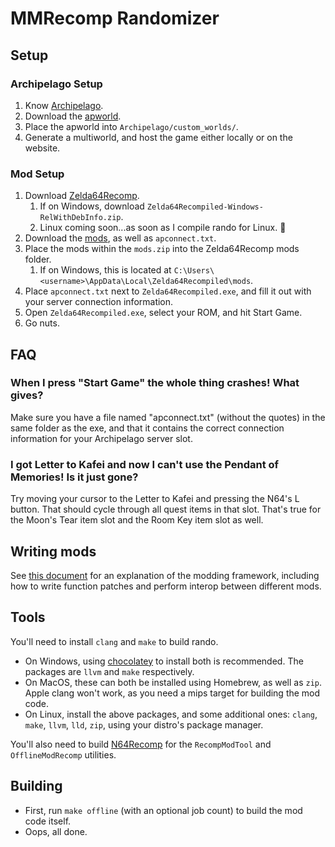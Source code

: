 # MMRecomp Randomizer

## Setup

### Archipelago Setup
1. Know [Archipelago](https://archipelago.gg/tutorial/Archipelago/setup/en).
2. Download the [apworld](https://github.com/LittlestCube/Archipelago/releases/latest).
3. Place the apworld into `Archipelago/custom_worlds/`.
4. Generate a multiworld, and host the game either locally or on the website.

### Mod Setup
1. Download [Zelda64Recomp](https://github.com/Zelda64Recomp/Zelda64Recomp/pull/497).
    1. If on Windows, download `Zelda64Recompiled-Windows-RelWithDebInfo.zip`.
    2. Linux coming soon...as soon as I compile rando for Linux. 🥴
2. Download the [mods](https://github.com/LittlestCube/MMRecompRando/releases/latest), as well as `apconnect.txt`.
3. Place the mods within the `mods.zip` into the Zelda64Recomp mods folder.
    1. If on Windows, this is located at `C:\Users\<username>\AppData\Local\Zelda64Recompiled\mods`.
4. Place `apconnect.txt` next to `Zelda64Recompiled.exe`, and fill it out with your server connection information.
5. Open `Zelda64Recompiled.exe`, select your ROM, and hit Start Game.
6. Go nuts.

## FAQ

### When I press "Start Game" the whole thing crashes! What gives?

Make sure you have a file named "apconnect.txt" (without the quotes) in the same folder as the exe, and that it contains the correct connection information for your Archipelago server slot.

### I got Letter to Kafei and now I can't use the Pendant of Memories! Is it just gone?

Try moving your cursor to the Letter to Kafei and pressing the N64's L button. That should cycle through all quest items in that slot. That's true for the Moon's Tear item slot and the Room Key item slot as well.

## Writing mods
See [this document](https://hackmd.io/fMDiGEJ9TBSjomuZZOgzNg) for an explanation of the modding framework, including how to write function patches and perform interop between different mods.

## Tools
You'll need to install `clang` and `make` to build rando.
* On Windows, using [chocolatey](https://chocolatey.org/) to install both is recommended. The packages are `llvm` and `make` respectively.
* On MacOS, these can both be installed using Homebrew, as well as `zip`. Apple clang won't work, as you need a mips target for building the mod code.
* On Linux, install the above packages, and some additional ones: `clang`, `make`, `llvm`, `lld`, `zip`, using your distro's package manager.

You'll also need to build [N64Recomp](https://github.com/N64Recomp/N64Recomp) for the `RecompModTool` and `OfflineModRecomp` utilities.

## Building
* First, run `make offline` (with an optional job count) to build the mod code itself.
* Oops, all done.
